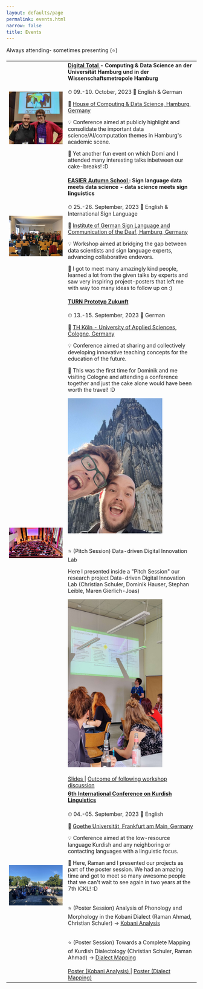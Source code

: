 ```yaml
---
layout: defaults/page
permalink: events.html
narrow: false
title: Events
---
```


<html>
<head>
	<style>
	.revcap {
	display: inline-block;
	text-transform: uppercase;
	-webkit-transform: rotateY(180deg);
	-moz-transform: rotateY(180deg);
	-ms-transform: rotateY(180deg);
	transform: rotateY(180deg);
	}
	</style>
</head>

<body>

<p>
	Always attending- sometimes presenting (⭐)
</p>

<div class="container">
  	<div class="row">
    	<div class="col-12">
			<table class="table table-image table-responsive">
			<tbody>
				<!-- 2023 Digital Total ##################################################### -->
				<tr> <!-- #1 -->
					<td class="w-25" rowspan="2">
						<img src="/docs/pictures/2023-DigitalTotal-DomiChristian-01.jpg" class="img-fluid img-thumbnail" alt="Digital Total">
					</td>
					<td>
						<b>
							<a href="https://www.conferences.uni-hamburg.de/event/387/" target="_blank">
								Digital Total
							</a>
							- Computing & Data Science an der Universität Hamburg und in der Wissenschaftsmetropole Hamburg
						</b>
					</td>
				</tr> <!-- #2 -->
				<tr>
					<td>
						<p>
							⏱ 09.-10. October, 2023 📝 English & German
						</p>
						<p>
							📍 
							<a href="https://www.hcds.uni-hamburg.de/en/hcds.html" target="_blank">
								House of Computing & Data Science, Hamburg, Germany
							</a>	
						</p>
						<p>
							💡 Conference aimed at publicly highlight and consolidate the important data science/AI/computation themes in Hamburg's academic scene.	
						</p>
						<p>
							💬 Yet another fun event on which Domi and I attended many interesting talks inbetween our cake-breaks! :D
						</p>
					</td>
				</tr>
				<!-- 2023 EASIER ##################################################### -->
				<tr> <!-- #1 -->
					<td class="w-25" rowspan="2">
						<a href="/docs/pictures/event-2023-EASIER_Autumn_School.jpeg" target="_blank"><img src="/docs/pictures/event-2023-EASIER_Autumn_School.jpeg" class="img-fluid img-thumbnail" alt="EASIER Autumn School"></a>
					</td>
					<td>
						<b>
							<a href="https://www.project-easier.eu/event/easier-autumn-school/" target="_blank">
								EASIER Autumn School
							</a>
							: Sign language data meets data science - data science meets sign linguistics 
						</b>
					</td>
				</tr>
				<tr> <!-- #2 -->
					<td>
						<p>
							⏱ 25.-26. September, 2023 📝 English & International Sign Language
						</p>
						<p>
							📍 
							<a href="https://www.idgs.uni-hamburg.de/en.html" target="_blank">
								Institute of German Sign Language and Communication of the Deaf, Hamburg, Germany
							</a>
						</p>
						<p>
							💡 Workshop aimed at bridging the gap between data scientists and sign language experts, advancing collaborative endevors.
						</p>
						<p>
							💬 I got to meet many amazingly kind people, learned a lot from the given talks by experts and saw very inspiring project-posters that left me with way too many ideas to follow up on :)
						</p>
					</td>
				</tr>
				<!-- 2023 TURN ##################################################### -->
				<tr> <!-- #1 -->
					<td class="w-25" rowspan="4">
						<a href="/docs/pictures/event-2023-TURN-ConferenceHall.jpg" target="_blank"><img src="/docs/pictures/event-2023-TURN-ConferenceHall.jpg" class="img-fluid img-thumbnail" alt="TURN2023"></a>
					</td>
					<td>
						<b>
							<a href="https://turn-conference.org/" target="_blank">
								TURN Prototyp Zukunft
							</a>
						</b>
					</td>
				</tr>
				<tr> <!-- #2 -->
					<td>
						<p>
							⏱ 13.-15. September, 2023 📝 German
						</p>
						<p>
							📍 
							<a href="https://www.th-koeln.de/en/" target="_blank">
								TH Köln - University of Applied Sciences, Cologne, Germany
							</a>
						</p>
						<p>
							💡 Conference aimed at sharing and collectively developing innovative teaching concepts for the education of the future.
						</p>
						<p>
							💬 This was the first time for Dominik and me visiting Cologne and attending a conference together and just the cake alone would have been worth the travel! :D
						</p>
						<p>
							<a href="/docs/pictures/event-2023-TURN-DomiAtDom.jpg" target="_blank"><img src="/docs/pictures/event-2023-TURN-DomiAtDom.jpg" width="250" class="img-fluid img-thumbnail" alt="Cologne Dom with Domi"></a>
						</p>
					</td>
				</tr>
				<tr> <!-- #3 -->
					<td>
						<p>
							⭐ (Pitch Session) Data-driven Digital Innovation Lab
						</p>
						<p>			    
							Here I presented inside a "Pitch Session" our research project Data-driven Digital Innovation Lab (Christian Schuler, Dominik Hauser, Stephan Leible, Maren Gierlich-Joas)
						</p>
						<p>
							<a href="/docs/pictures/event-2023-TURN-PitchPresentation.jpg" target="_blank"><img src="/docs/pictures/event-2023-TURN-PitchPresentation.jpg" width="250" class="img-fluid img-thumbnail" alt="TURN2023 Pitch Presentation"></a>
						</p>
					</td>
				</tr>
				<tr> <!-- #4 -->
					<td>
						<a href="docs/slides/2023-TURN-D3InnovationLab-Pitch.pdf" target="_blank">
							Slides
						</a>
						| 
						<a href="docs/images/2023-TURN-Pitch-Upload-D3InnovationLab.png" target="_blank">
							Outcome of following workshop discussion
						</a>
					</td>
				</tr>
				<!-- 2023 ICKL ##################################################### -->
				<tr> <!-- #1 -->
					<td class="w-25" rowspan="5">
						<a href="/docs/pictures/event-2023-ICKL6-group.jpeg" target="_blank"><img src="/docs/pictures/event-2023-ICKL6-group.jpeg" class="img-fluid img-thumbnail" alt="ICKL6"></a>
						<!-- <a href="/docs/pictures/event-ICKL6-Main_Raman_Christian-07.jpg" target="_blank"><img src="/docs/pictures/event-ICKL6-Main_Raman_Christian-07.jpg" class="img-fluid img-thumbnail" alt="ICKL6"></a> -->
					</td>
					<td>
						<b>
							<a href="https://www.uni-frankfurt.de/141901385/ContentPage_141901385?" target="_blank">
								6th International Conference on Kurdish Linguistics
							</a>
						</b>
					</td>
				</tr>
				<tr> <!-- #2 -->
					<td>
						<p>
							⏱ 04.-05. September, 2023 📝 English
						</p>
						<p>
							📍 
							<a href="https://www.goethe-university-frankfurt.de/en?locale=en" target="_blank">
								Goethe Universität, Frankfurt am Main, Germany
							</a>
						</p>
						<p>
							💡 Conference aimed at the low-resource language Kurdish and any neighboring or contacting languages with a linguistic focus.
						</p>
						<p>
							💬 Here, Raman and I presented our projects as part of the poster session.
							We had an amazing time and got to meet so many awesome people that we can't wait to see again in two years at the 7th ICKL! :D	
						</p>
					</td>
				</tr>
				<tr> <!-- #3 -->
					<td>
						<p>
							⭐ (Poster Session) Analysis of Phonology and Morphology in the Kobani Dialect (Raman Ahmad, Christian Schuler) → 
							<a href="https://github.com/Low-ResourceDialectology/KobaniAnalysis" target="_blank">
								Kobani Analysis
							</a>
						</p>
					</td>		
				</tr>
				<tr> <!-- #4 -->
					<td>
						<p>
							⭐ (Poster Session) Towards a Complete Mapping of Kurdish Dialectology (Christian Schuler, Raman Ahmad) → 
							<a href="https://github.com/Low-ResourceDialectology/DialectMapping" target="_blank">
								Dialect Mapping
							</a>
						</p>
					</td>		
				</tr>
				<tr> <!-- #5 -->
					<td>
					<a href="docs/posters/2023_Ahmad_Schuler_ICKL_KobaniAnalysis_Poster.pdf" target="_blank">
						Poster (Kobani Analysis)
					</a>
					| 
					<a href="docs/posters/2023_Schuler_Ahmad_ICKL_DialectMapping_Poster.pdf" target="_blank">
						Poster (Dialect Mapping)
					</a>
					</td>
				</tr>
			</tbody>
			</table>   
		</div>
	</div>
</div>
 


</body>


